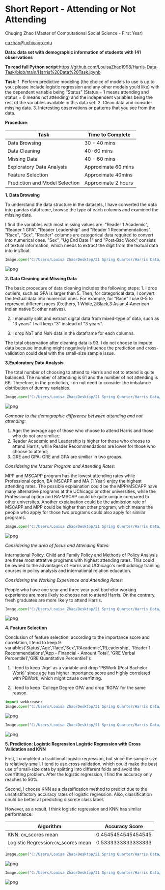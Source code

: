 # Short Report - Attending or Not Attending

Chuqing Zhao (Master of Computational Social Science - First Year)

cqzhao@uchicago.edu

**Data:  data set with demographic information of students with 141 observations**

**To read full Python script**:https://github.com/LouisaZhao1998/Harris-Data-Task/blob/main/Harris%20Data%20Task.ipynb 


**Task**: 1. Perform predictive modeling (the choice of models to use is up to you; please include logistic regression and any other models you’d like) with the dependent variable being “Status” (Status = 1 means attending and status = 0 means not attending) and the independent variables being the rest of the variables available in this data set. 2. Clean data and consider missing data. 3. Interesting observations or patterns that you see from the data.

**Procedure**: 

|   Task    | Time to Complete |
| ----------- | ----------- |
| Data Browsing| 30 - 40 mins      |
| Data Cleaning   |  40-60 mins |
| Missing Data| 40 - 60 mins      |
| Exploratory Data Analysis   | Approximate 60 mins        |
| Feature Selection   | Approximate 40mins        |
| Prediction and Model Selection   | Approximate 2 hours       |

**1. Data Browsing**

To understand the data structure in the datasets, I have converted the data into pandas dataframe, browse the type of each columns and examined the missing data.

I find the variables with most missing values are: "Reader 1 Academic", "Reader 1 GPA", "Reader Leadership" and "Reader 1 Recommendations". "Race", "Sex", "Reader" columns are categorical data required to convert into numerical ones. "Sex", "Ug End Date 1" and "Post-Bac Work" consists of textual information, which needs to extract the digit from the textual data into int/float.



```python
Image.open("C:/Users/Louisa Zhao/Desktop/21 Spring Quarter/Harris Data/7.png")
```




    
![png](output_4_0.png)
    



**2. Data Cleaning and Missing Data**

The basic procedure of data cleaning includes the following steps: 1. I drop outliers, such as GPA is larger than 5. Then, for categorical data, I convert the textual data into numerical ones. For example, for "Race" I use 0-5 to represent different races (0:others, 1:White,2:Black,3:Asian,4:American Indian native 5: other natives). 

2. I manually split and extract digital data from mixed-type of data, such as "3 years" I will keep "3" instead of "3 years". 

3. I drop NaT and NaN data in the dataframe for each columns. 

The total observation after cleaning data is 93. I do not choose to impute data because imputing might negatively influence the prediction and cross-validation could deal with the small-size sample issue.

**3.Exploratory Data Analysis** 

The total number of choosing to attend to Harris and not to attend is quite balanced. The number of attending is 61 and the number of not attending is 66. Therefore, in the prediction, I do not need to consider the imbalance distribution of dummy variables. 


```python
Image.open("C:/Users/Louisa Zhao/Desktop/21 Spring Quarter/Harris Data/8.png")
```




    
![png](output_9_0.png)
    



*Compare to the demographic difference between attending and not attending:*

1. Age: the average age of those who choose to attend Harris and those who do not are similiar;
2. Reader Academic and Leadership is higher for those who choose to attend Harris, while Reader Recommendations are lower for those who choose to attend;
3. GRE and GPA: GRE and GPA are similiar in two groups.

*Considering the Master Program and Attending Rates:*

MPP and MSCAPP program has the lowest attending rates while Professional option, BA-MSCAPP and MA (1 Year) enjoy the highest attending rates. The possible explaination could be the MPP/MSCAPP have many alternative programs at the UChicago or other universities, while the Professional option and BA-MSCAP could be quite unique compared to other universites. Another explaination could be the admission rate of MSCAPP and MPP could be higher than other program, which means the people who apply for those two programs could also apply for similar programs. 


```python
Image.open("C:/Users/Louisa Zhao/Desktop/21 Spring Quarter/Harris Data/3.png")
```




    
![png](output_12_0.png)
    



*Considering the area of focus and Attending Rates:*

International Policy, Child and Family Policy and Methods of Policy Analysis are three most attrative programs with highest attending rates. This could be owned to the advantages of Harris and UChicago's methodology training courses in policy analysis and international relation education.

*Considering the Working Experience and Attending Rates:*

People who have one year and three year post bachelor working experience are more likely to choose not to attend Harris. On the contrary, fresh graduates are more likely to attend Harris.


```python
Image.open("C:/Users/Louisa Zhao/Desktop/21 Spring Quarter/Harris Data/4.png")
```




    
![png](output_15_0.png)
    



**4. Feature Selection**

Conclusion of feature selection: according to the importance score and correlation, I tend to keep 9 variables('Status','Age','Race','Sex','RAcademic','RLeadership',
                  'Reader 1 Recommendations','App - Financial - Amount Total',
                  'GRE Verbal Percentile1','GRE Quantitative Percentile1'):
1. I tend to keep 'Age' as a variable and drop 'PBWork (Post Bachelor Work)' since age has higher importance score and highly correlated with PBWork, which might cause overfitting.

2. I tend to keep 'College Degree GPA' and drop 'RGPA' for the same reason. 


```python
import webbrowser
Image.open("C:/Users/Louisa Zhao/Desktop/21 Spring Quarter/Harris Data/1.png")
```




    
![png](output_18_0.png)
    




```python
Image.open("C:/Users/Louisa Zhao/Desktop/21 Spring Quarter/Harris Data/2.png")
```




    
![png](output_19_0.png)
    



**5. Prediction: Logistic Regression Logistic Regression with Cross Validation and KNN**

First, I completed a traditional logistic regression, but since the sample size is relatively small. I tend to use cross validation, which could make the best use of small-size data by splitting into different folds and avoid the overfitting problem. After the logistic regression, I find the accuracy only reaches to 50%. 

Second, I choose KNN as a classification method to predict due to the unsatistifactory accuracy rates of logistic regression. Also, classification could be better at predicting discrete class label. 

However, as a result, I think logistic regression and KNN has similar performance:

|   Algorithm    | Accuracy Score |
| ----------- | ----------- |
| KNN: cv_scores mean| 0.4545454545454545      |
| Logistic Regression:cv_scores mean|  0.5333333333333333 |


```python
Image.open("C:/Users/Louisa Zhao/Desktop/21 Spring Quarter/Harris Data/5.png")
```




    
![png](output_22_0.png)
    




```python
Image.open("C:/Users/Louisa Zhao/Desktop/21 Spring Quarter/Harris Data/6.png")
```




    
![png](output_23_0.png)
    


